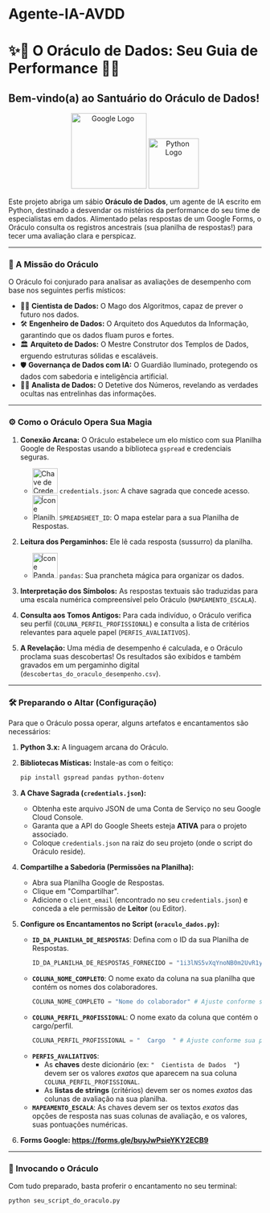 # Agente-IA-AVDD

# ✨🔮 O Oráculo de Dados: Seu Guia de Performance 🔮✨

## Bem-vindo(a) ao Santuário do Oráculo de Dados!

<p align="center">
  <img src="https://upload.wikimedia.org/wikipedia/commons/thumb/2/2f/Google_2015_logo.svg/250px-Google_2015_logo.svg.png" alt="Google Logo" width="150" />
  <img src="https://upload.wikimedia.org/wikipedia/commons/thumb/c/c3/Python-logo-notext.svg/150px-Python-logo-notext.svg.png" alt="Python Logo" width="100" />
</p>

Este projeto abriga um sábio **Oráculo de Dados**, um agente de IA escrito em Python, destinado a desvendar os mistérios da performance do seu time de especialistas em dados. Alimentado pelas respostas de um Google Forms, o Oráculo consulta os registros ancestrais (sua planilha de respostas!) para tecer uma avaliação clara e perspicaz.

---

### 📜 A Missão do Oráculo

O Oráculo foi conjurado para analisar as avaliações de desempenho com base nos seguintes perfis místicos:

*   🧙‍♂️ **Cientista de Dados:** O Mago dos Algoritmos, capaz de prever o futuro nos dados.
*   🛠️ **Engenheiro de Dados:** O Arquiteto dos Aquedutos da Informação, garantindo que os dados fluam puros e fortes.
*   🏛️ **Arquiteto de Dados:** O Mestre Construtor dos Templos de Dados, erguendo estruturas sólidas e escaláveis.
*   🛡️ **Governança de Dados com IA:** O Guardião Iluminado, protegendo os dados com sabedoria e inteligência artificial.
*   🕵️‍♀️ **Analista de Dados:** O Detetive dos Números, revelando as verdades ocultas nas entrelinhas das informações.

---

### ⚙️ Como o Oráculo Opera Sua Magia

1.  **Conexão Arcana:** O Oráculo estabelece um elo místico com sua Planilha Google de Respostas usando a biblioteca `gspread` e credenciais seguras.
    *   <img src="https://i.imgur.com/2QyvVzg.png" alt="Chave de Credenciais" width="50"/> `credentials.json`: A chave sagrada que concede acesso.
    *   <img src="https://i.imgur.com/U60iVot.png" alt="Ícone Planilha" width="50"/> `SPREADSHEET_ID`: O mapa estelar para a sua Planilha de Respostas.

2.  **Leitura dos Pergaminhos:** Ele lê cada resposta (sussurro) da planilha.
    *   <img src="https://i.imgur.com/J7yI2hF.png" alt="Ícone Pandas" width="50"/> `pandas`: Sua prancheta mágica para organizar os dados.

3.  **Interpretação dos Símbolos:** As respostas textuais são traduzidas para uma escala numérica compreensível pelo Oráculo (`MAPEAMENTO_ESCALA`).

4.  **Consulta aos Tomos Antigos:** Para cada indivíduo, o Oráculo verifica seu perfil (`COLUNA_PERFIL_PROFISSIONAL`) e consulta a lista de critérios relevantes para aquele papel (`PERFIS_AVALIATIVOS`).

5.  **A Revelação:** Uma média de desempenho é calculada, e o Oráculo proclama suas descobertas! Os resultados são exibidos e também gravados em um pergaminho digital (`descobertas_do_oraculo_desempenho.csv`).

---

### 🛠️ Preparando o Altar (Configuração)

Para que o Oráculo possa operar, alguns artefatos e encantamentos são necessários:

1.  **Python 3.x:** A linguagem arcana do Oráculo.
2.  **Bibliotecas Místicas:** Instale-as com o feitiço:
    ```bash
    pip install gspread pandas python-dotenv
    ```
3.  **A Chave Sagrada (`credentials.json`):**
    *   Obtenha este arquivo JSON de uma Conta de Serviço no seu Google Cloud Console.
    *   Garanta que a API do Google Sheets esteja **ATIVA** para o projeto associado.
    *   Coloque `credentials.json` na raiz do seu projeto (onde o script do Oráculo reside).


4.  **Compartilhe a Sabedoria (Permissões na Planilha):**
    *   Abra sua Planilha Google de Respostas.
    *   Clique em "Compartilhar".
    *   Adicione o `client_email` (encontrado no seu `credentials.json`) e conceda a ele permissão de **Leitor** (ou Editor).

5.  **Configure os Encantamentos no Script (`oraculo_dados.py`):**
    *   **`ID_DA_PLANILHA_DE_RESPOSTAS`**: Defina com o ID da sua Planilha de Respostas.
        ```python
        ID_DA_PLANILHA_DE_RESPOSTAS_FORNECIDO = "1i3lNS5vXqYnoNB0m2UvR1y1sQBuZN-dsbNZs_s-Svto" # SEU ID AQUI!
        ```
    *   **`COLUNA_NOME_COMPLETO`**: O nome exato da coluna na sua planilha que contém os nomes dos colaboradores.
        ```python
        COLUNA_NOME_COMPLETO = "Nome do colaborador" # Ajuste conforme sua planilha
        ```
    *   **`COLUNA_PERFIL_PROFISSIONAL`**: O nome exato da coluna que contém o cargo/perfil.
        ```python
        COLUNA_PERFIL_PROFISSIONAL = "  Cargo  " # Ajuste conforme sua planilha (CUIDADO COM ESPAÇOS!)
        ```
    *   **`PERFIS_AVALIATIVOS`**:
        *   As **chaves** deste dicionário (ex: `"  Cientista de Dados  "`) devem ser os valores *exatos* que aparecem na sua coluna `COLUNA_PERFIL_PROFISSIONAL`.
        *   As **listas de strings** (critérios) devem ser os nomes *exatos* das colunas de avaliação na sua planilha.
    *   **`MAPEAMENTO_ESCALA`**: As chaves devem ser os textos *exatos* das opções de resposta nas suas colunas de avaliação, e os valores, suas pontuações numéricas.

  6.  **Forms Google: https://forms.gle/buyJwPsieYKY2ECB9**


---

### 🚀 Invocando o Oráculo

Com tudo preparado, basta proferir o encantamento no seu terminal:

```bash
python seu_script_do_oraculo.py
